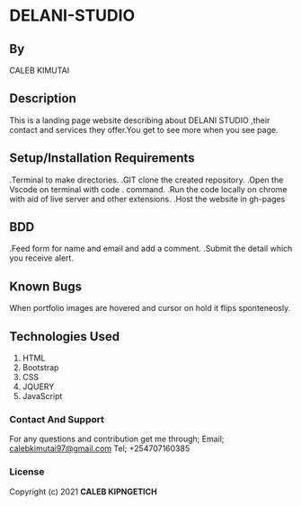 
# DELANI-STUDIO
## By
CALEB KIMUTAI

## Description
This is a landing page  website describing about DELANI STUDIO ,their contact and services they offer.You get to see more when you see page.

## Setup/Installation Requirements
.Terminal to make directories.
.GIT clone the created repository.
.Open the Vscode on terminal with code . command.
.Run the code locally on chrome with aid of live server and other extensions.
.Host the website in gh-pages

## BDD
 .Feed form for name and email  and add a comment.
.Submit the detail which you receive alert.

## Known Bugs
 When portfolio images are hovered and cursor on hold it flips sponteneosly.

## Technologies Used
1. HTML
2. Bootstrap
3. CSS
4. JQUERY
5. JavaScript

### Contact And Support
For any questions and contribution get me through;
Email; calebkimutai97@gmail.com
Tel; +254707160385

### License
Copyright (c) 2021 **CALEB KIPNGETICH**